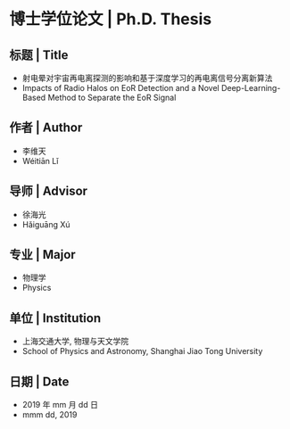 博士学位论文 | Ph.D. Thesis
===========================

标题 | Title
------------
* 射电晕对宇宙再电离探测的影响和基于深度学习的再电离信号分离新算法
* Impacts of Radio Halos on EoR Detection and a Novel Deep-Learning-Based
  Method to Separate the EoR Signal

作者 | Author
-------------
* 李维天
* Wéitiān Lǐ

导师 | Advisor
--------------
* 徐海光
* Hǎiguāng Xú

专业 | Major
------------
* 物理学
* Physics

单位 | Institution
------------------
* 上海交通大学, 物理与天文学院
* School of Physics and Astronomy, Shanghai Jiao Tong University

日期 | Date
-----------
* 2019 年 mm 月 dd 日
* mmm dd, 2019
